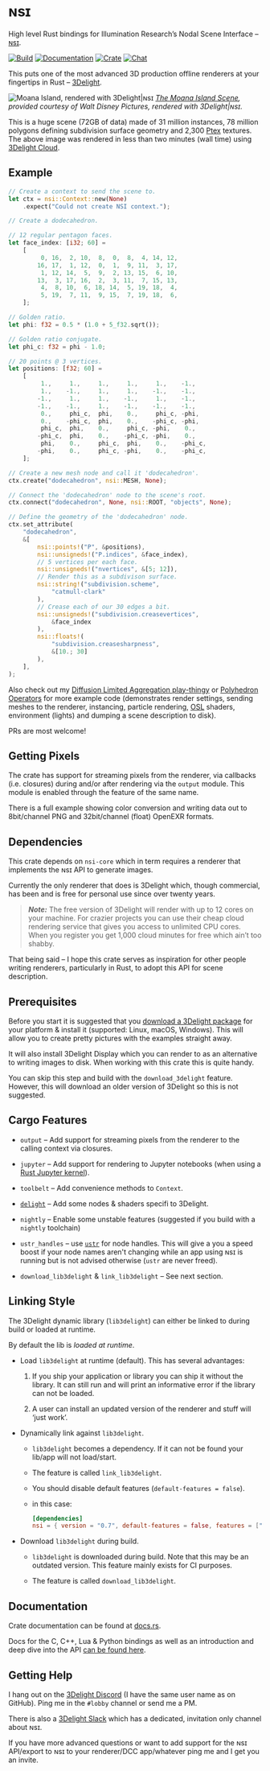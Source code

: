 # ɴsɪ

High level Rust bindings for Illumination Research’s Nodal Scene
Interface – [ɴsɪ](https://nsi.readthedocs.io/).

[![Build](https://github.com/virtualritz/nsi/workflows/Build/badge.svg)](https://github.com/virtualritz/nsi/actions)
[![Documentation](https://docs.rs/nsi/badge.svg)](https://docs.rs/nsi)
[![Crate](https://img.shields.io/crates/v/nsi.svg)](https://crates.io/crates/nsi)
[![Chat](https://badges.gitter.im/n-s-i/community.svg)](https://gitter.im/n-s-i/community)

This puts one of the most advanced 3D production offline renderers at
your fingertips in Rust – [3Delight](https://www.3delight.com/).

![Moana Island, rendered with 3Delight|ɴsɪ](moana_island.jpg)
*[The Moana Island Scene](https://www.technology.disneyanimation.com/islandscene),
provided courtesy of Walt Disney Pictures, rendered with 3Delight|ɴsɪ.*

This is a huge scene (72GB of data) made of 31 million instances,
78 million polygons defining subdivision surface geometry and 2,300
[Ptex](http://ptex.us/) textures. The above image was rendered in less
than two minutes (wall time) using
[3Delight Cloud](https://documentation.3delightcloud.com/display/3DLC/Cloud+Rendering+Speed).

## Example

```rust
// Create a context to send the scene to.
let ctx = nsi::Context::new(None)
    .expect("Could not create NSI context.");

// Create a dodecahedron.

// 12 regular pentagon faces.
let face_index: [i32; 60] =
    [
         0, 16,  2, 10,  8,  0,  8,  4, 14, 12,
        16, 17,  1, 12,  0,  1,  9, 11,  3, 17,
         1, 12, 14,  5,  9,  2, 13, 15,  6, 10,
        13,  3, 17, 16,  2,  3, 11,  7, 15, 13,
         4,  8, 10,  6, 18, 14,  5, 19, 18,  4,
         5, 19,  7, 11,  9, 15,  7, 19, 18,  6,
    ];

// Golden ratio.
let phi: f32 = 0.5 * (1.0 + 5_f32.sqrt());

// Golden ratio conjugate.
let phi_c: f32 = phi - 1.0;

// 20 points @ 3 vertices.
let positions: [f32; 60] =
    [
         1.,     1.,     1.,     1.,     1.,    -1.,
         1.,    -1.,     1.,     1.,    -1.,    -1.,
        -1.,     1.,     1.,    -1.,     1.,    -1.,
        -1.,    -1.,     1.,    -1.,    -1.,    -1.,
         0.,     phi_c,  phi,    0.,     phi_c, -phi,
         0.,    -phi_c,  phi,    0.,    -phi_c, -phi,
         phi_c,  phi,    0.,     phi_c, -phi,    0.,
        -phi_c,  phi,    0.,    -phi_c, -phi,    0.,
         phi,    0.,     phi_c,  phi,    0.,    -phi_c,
        -phi,    0.,     phi_c, -phi,    0.,    -phi_c,
    ];

// Create a new mesh node and call it 'dodecahedron'.
ctx.create("dodecahedron", nsi::MESH, None);

// Connect the 'dodecahedron' node to the scene's root.
ctx.connect("dodecahedron", None, nsi::ROOT, "objects", None);

// Define the geometry of the 'dodecahedron' node.
ctx.set_attribute(
    "dodecahedron",
    &[
        nsi::points!("P", &positions),
        nsi::unsigneds!("P.indices", &face_index),
        // 5 vertices per each face.
        nsi::unsigneds!("nvertices", &[5; 12]),
        // Render this as a subdivison surface.
        nsi::string!("subdivision.scheme",
            "catmull-clark"
        ),
        // Crease each of our 30 edges a bit.
        nsi::unsigneds!("subdivision.creasevertices",
            &face_index
        ),
        nsi::floats!(
            "subdivision.creasesharpness",
            &[10.; 30]
        ),
    ],
);
```

Also check out my
[Diffusion Limited Aggregation play-thingy](https://github.com/virtualritz/rust-diffusion-limited-aggregation)
or [Polyhedron Operators](https://github.com/virtualritz/polyhedron-operators)
for more example code (demonstrates render settings, sending meshes
to the renderer, instancing, particle rendering, [OSL](https://github.com/imageworks/OpenShadingLanguage)
shaders, environment (lights) and dumping a scene description to disk).

PRs are most welcome!

## Getting Pixels

The crate has support for streaming pixels from the renderer, via
callbacks (i.e. closures) during and/or after rendering via the
`output` module. This module is enabled through the feature of the
same name.

There is a full example showing color conversion and writing data
out to 8bit/channel PNG and 32bit/channel (float) OpenEXR formats.

## Dependencies

This crate depends on `nsi-core` which in term requires a renderer that
implements the ɴsɪ API to generate images.

Currently the only renderer that does is 3Delight which, though
commercial, has been and is free for personal use since over twenty
years.

> ***Note:*** The free version of 3Delight will render with up to 12
cores on your machine. For crazier projects you can use their cheap
cloud rendering service that gives you access to unlimited CPU cores.
When you register you get 1,000 cloud minutes for free which ain’t too
shabby.

That being said – I hope this crate serves as inspiration for other
people writing renderers, particularly in Rust, to adopt this API for
scene description.

## Prerequisites

Before you start it is suggested that you [download a 3Delight
package](https://www.3delight.com/download) for your platform & install
it (supported: Linux, macOS, Windows). This will allow you to create
pretty pictures with the examples straight away.

It will also install 3Delight Display which you can render to as an
alternative to writing images to disk. When working with this crate
this is quite handy.

You can skip this step and build with the `download_3delight` feature.
However, this will download an older version of 3Delight so this is
not suggested.

## Cargo Features

* `output` – Add support for streaming pixels from the renderer
  to the calling context via closures.

* `jupyter` – Add support for rendering to Jupyter notebooks (when
  using a [Rust Jupyter kernel](https://github.com/google/evcxr)).

* `toolbelt` – Add convenience methods to `Context`.

* [`delight`](crate::delight) – Add some nodes & shaders specifi to
  3Delight.

* `nightly` – Enable some unstable features (suggested if you build
  with a `nightly` toolchain)

* `ustr_handles` – use [`ustr`](https://crates.io/crates/ustr) for
  node handles. This will give a you a speed boost if your node names
  aren't changing while an app using ɴsɪ is running but is not advised
  otherwise (`ustr` are never freed).

* `download_lib3delight` & `link_lib3delight` – See next section.

## Linking Style

The 3Delight dynamic library (`lib3delight`) can either be linked to
during build or loaded at runtime.

By default the lib is *loaded at runtime*.

* Load `lib3delight` at runtime (default). This has several advantages:

  1. If you ship your application or library you can ship it without
     the library. It can still run and will print an informative error
     if the library can not be loaded.

  2. A user can install an updated version of the renderer and stuff
     will ‘just work’.

* Dynamically link against `lib3delight`.

  * `lib3delight` becomes a dependency. If it can not be found your
    lib/app will not load/start.

  * The feature is called `link_lib3delight`.

  * You should disable default features (`default-features = false`).

  * in this case:

    ```toml
    [dependencies]
    nsi = { version = "0.7", default-features = false, features = ["link_lib3delight"] }
    ```

* Download `lib3delight` during build.

  * `lib3delight` is downloaded during build. Note that this may be
    an outdated version. This feature mainly exists for CI purposes.

  * The feature is called `download_lib3delight`.

## Documentation

Crate documentation can be found at [docs.rs](https://docs.rs/nsi/).

Docs for the C, C++, Lua & Python bindings as well as an introduction
and deep dive into the API [can be found here](https://nsi.readthedocs.io/).

## Getting Help

I hang out on the [3Delight Discord](https://discord.gg/9J9WwqNj) (I
have the same user name as on GitHub). Ping me in the `#lobby` channel
or send me a PM.

There is also a [3Delight Slack](https://join.slack.com/t/3delight/shared_invite/zt-eipakj10-lK84ZzUzWgDw0qJ3Z3KuOg)
which has a dedicated, invitation only channel about ɴsɪ.

If you have more advanced questions or want to add support for the ɴsɪ
API/export to ɴsɪ to your renderer/DCC app/whatever ping me and I get
you an invite.
